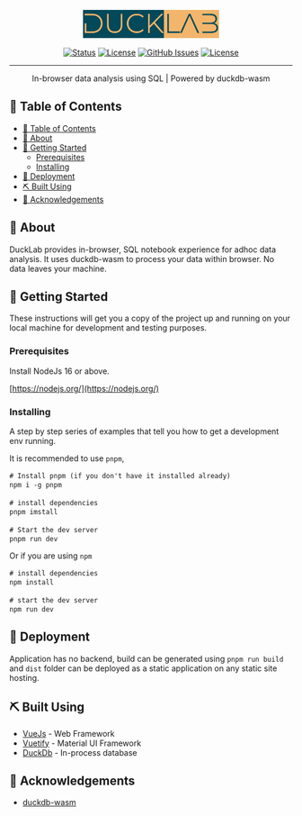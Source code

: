 <p align="center">
  <a href="https://ducklab.netlify.app" rel="noopener">
 <img height=50px src="https://raw.githubusercontent.com/HassaanAkbar/ducklab/main/public/logo.png" alt="Project logo"></a>
</p>

<!-- <h3 align="center">ducklab</h3> -->

<div align="center">

[![Status](https://img.shields.io/badge/status-active-success.svg)]()
[![License](https://img.shields.io/badge/dynamic/json?label=version&query=version&url=https://raw.githubusercontent.com/HassaanAkbar/ducklab/main/package.json)](https://ducklab.netlify.app)
[![GitHub Issues](https://img.shields.io/github/issues/HassaanAkbar/ducklab.svg)](https://github.com/HassaanAkbar/ducklab/issues)
[![License](https://img.shields.io/badge/dynamic/json?label=license&query=license&url=https://raw.githubusercontent.com/HassaanAkbar/ducklab/main/package.json)](/LICENSE)

</div>

---

<p align="center"> In-browser data analysis using SQL | Powered by duckdb-wasm
    <br> 
</p>

## 📝 Table of Contents

- [📝 Table of Contents](#-table-of-contents)
- [🧐 About ](#-about-)
- [🏁 Getting Started ](#-getting-started-)
  - [Prerequisites](#prerequisites)
  - [Installing](#installing)
- [🚀 Deployment ](#-deployment-)
- [⛏️ Built Using ](#️-built-using-)
- [🎉 Acknowledgements ](#-acknowledgements-)

## 🧐 About <a name = "about"></a>

DuckLab provides in-browser, SQL notebook experience for adhoc data analysis. It uses duckdb-wasm to process your data within browser. No data leaves your machine.

## 🏁 Getting Started <a name = "getting_started"></a>

These instructions will get you a copy of the project up and running on your local machine for development and testing purposes.

### Prerequisites

Install NodeJs 16 or above.

[https://nodejs.org/](https://nodejs.org/)

### Installing

A step by step series of examples that tell you how to get a development env running.

It is recommended to use `pnpm`,

```
# Install pnpm (if you don't have it installed already)
npm i -g pnpm

# install dependencies
pnpm imstall

# Start the dev server
pnpm run dev
```

Or if you are using `npm`
```
# install dependencies
npm install

# start the dev server
npm run dev
```

## 🚀 Deployment <a name = "deployment"></a>

Application has no backend, build can be generated using `pnpm run build` and `dist` folder can be deployed as a static application on any static site hosting.

## ⛏️ Built Using <a name = "built_using"></a>

- [VueJs](https://vuejs.org/) - Web Framework
- [Vuetify](https://vuetifyjs.com/) - Material UI Framework
- [DuckDb](https://duckdb.org/) - In-process database

## 🎉 Acknowledgements <a name = "acknowledgement"></a>

- [duckdb-wasm](https://github.com/duckdb/duckdb-wasm)
